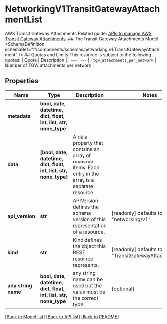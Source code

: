 # NetworkingV1TransitGatewayAttachmentList

AWS Transit Gateway Attachments  Related guide: [APIs to manage AWS Transit Gateway Attachments](https://docs.confluent.io/cloud/current/networking/aws-transit-gateway.html).  ## The Transit Gateway Attachments Model <SchemaDefinition schemaRef=\"#/components/schemas/networking.v1.TransitGatewayAttachment\" />  ## Quotas and Limits This resource is subject to the following quotas:  | Quota | Description | | --- | --- | | `tgw_attachments_per_network` | Number of TGW attachments per network |

## Properties
Name | Type | Description | Notes
------------ | ------------- | ------------- | -------------
**metadata** | **bool, date, datetime, dict, float, int, list, str, none_type** |  | 
**data** | **[bool, date, datetime, dict, float, int, list, str, none_type]** | A data property that contains an array of resource items. Each entry in the array is a separate resource. | 
**api_version** | **str** | APIVersion defines the schema version of this representation of a resource. | [readonly] defaults to "networking/v1"
**kind** | **str** | Kind defines the object this REST resource represents. | [readonly] defaults to "TransitGatewayAttachmentList"
**any string name** | **bool, date, datetime, dict, float, int, list, str, none_type** | any string name can be used but the value must be the correct type | [optional]

[[Back to Model list]](../README.md#documentation-for-models) [[Back to API list]](../README.md#documentation-for-api-endpoints) [[Back to README]](../README.md)


